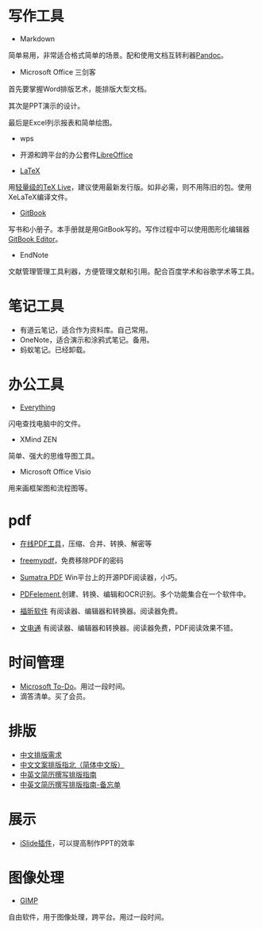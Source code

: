 # 写作工具

- Markdown

简单易用，非常适合格式简单的场景。配和使用文档互转利器[Pandoc](http://pandoc.org)。

- Microsoft Office 三剑客

首先要掌握Word排版艺术，能排版大型文档。

其次是PPT演示的设计。

最后是Excel列示报表和简单绘图。

- wps

- 开源和跨平台的办公套件[LibreOffice](https://zh-cn.libreoffice.org)

- [LaTeX](https://www.latex-project.org)

用[轻量级的TeX Live](https://yihui.name/tinytex/)，建议使用最新发行版。如非必需，则不用陈旧的包。使用XeLaTeX编译文件。

- [GitBook](https://www.gitbook.com)

写书和小册子。本手册就是用GitBook写的。写作过程中可以使用图形化编辑器[GitBook Editor](https://www.gitbook.com/editor)。

- EndNote

文献管理管理工具利器，方便管理文献和引用。配合百度学术和谷歌学术等工具。



# 笔记工具

- 有道云笔记，适合作为资料库。自己常用。
- OneNote，适合演示和涂鸦式笔记。备用。
- 蚂蚁笔记。已经卸载。

# 办公工具

- [Everything](http://www.voidtools.com)

闪电查找电脑中的文件。


- XMind ZEN

简单、强大的思维导图工具。

- Microsoft Office Visio

用来画框架图和流程图等。

# pdf
- [在线PDF工具](https://smallpdf.com/cn)，压缩、合并、转换、解密等

- [freemypdf](https://www.freemypdf.com)，免费移除PDF的密码

- [Sumatra PDF](https://www.sumatrapdfreader.org/free-pdf-reader.html)
Win平台上的开源PDF阅读器，小巧。

- [PDFelement](https://pdf.wondershare.cn/pdfelement/),创建、转换、编辑和OCR识别。多个功能集合在一个软件中。

- [福昕软件](https://www.foxitsoftware.cn)
有阅读器、编辑器和转换器。阅读器免费。

- [文电通](http://pdf.gaaiho.com/index.php/zh-cn/)
有阅读器、编辑器和转换器。阅读器免费，PDF阅读效果不错。

# 时间管理

- [Microsoft To-Do](https://todo.microsoft.com/en-us/)。用过一段时间。
- 滴答清单。买了会员。

# 排版
- [中文排版需求](https://www.w3.org/TR/clreq/#categories_and_usage_of_punctuation_marks)
- [中文文案排版指北（简体中文版）](http://mazhuang.org/wiki/chinese-copywriting-guidelines/)
- [中英文简历撰写排版指南](http://ppresume.com/notes/guide-zh.html)
- [中英文简历撰写排版指南-备忘单](http://ppresume.com/notes/cheatsheet-zh.html)

# 展示
- [iSlide插件](https://www.islide.cc/)，可以提高制作PPT的效率

# 图像处理

- [GIMP](https://www.gimp.org)

自由软件，用于图像处理，跨平台。用过一段时间。